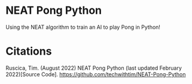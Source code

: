 # NEAT Pong Python

Using the NEAT algorithm to train an AI to play Pong in Python!

# Citations
Ruscica, Tim. (August 2022) NEAT Pong Python (last updated February 2022)[Source Code]. https://github.com/techwithtim/NEAT-Pong-Python